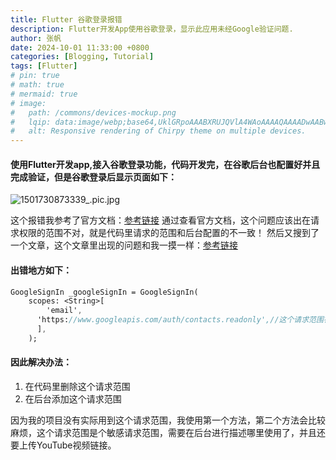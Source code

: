 ```yaml
---
title: Flutter 谷歌登录报错
description: Flutter开发App使用谷歌登录，显示此应用未经Google验证问题.
author: 张帆
date: 2024-10-01 11:33:00 +0800
categories: [Blogging, Tutorial]
tags: [Flutter]
# pin: true
# math: true
# mermaid: true
# image:
#   path: /commons/devices-mockup.png
#   lqip: data:image/webp;base64,UklGRpoAAABXRUJQVlA4WAoAAAAQAAAADwAABwAAQUxQSDIAAAARL0AmbZurmr57yyIiqE8oiG0bejIYEQTgqiDA9vqnsUSI6H+oAERp2HZ65qP/VIAWAFZQOCBCAAAA8AEAnQEqEAAIAAVAfCWkAALp8sF8rgRgAP7o9FDvMCkMde9PK7euH5M1m6VWoDXf2FkP3BqV0ZYbO6NA/VFIAAAA
#   alt: Responsive rendering of Chirpy theme on multiple devices.
---
```


#### 使用Flutter开发app,接入谷歌登录功能，代码开发完，在谷歌后台也配置好并且完成验证，但是谷歌登录后显示页面如下：
![1501730873339_.pic.jpg](https://upload-images.jianshu.io/upload_images/14577334-2663649a85a09ee2.jpg?imageMogr2/auto-orient/strip%7CimageView2/2/w/1240)

这个报错我参考了官方文档：[参考链接](https://medium.com/@seulinger/google-oauth-resolving-unverified-app-issue-on-google-cloud-oauth-consent-screen-d1079d53e7be)
通过查看官方文档，这个问题应该出在请求权限的范围不对，就是代码里请求的范围和后台配置的不一致！
然后又搜到了一个文章，这个文章里出现的问题和我一摸一样：[参考链接](https://medium.com/@seulinger/google-oauth-resolving-unverified-app-issue-on-google-cloud-oauth-consent-screen-d1079d53e7be)
#### 出错地方如下：
```sass
GoogleSignIn _googleSignIn = GoogleSignIn(
    scopes: <String>[
        'email',
      'https://www.googleapis.com/auth/contacts.readonly',//这个请求范围在谷歌后台没有配置，所以出错
      ],
    );
```

#### 因此解决办法：
1. 在代码里删除这个请求范围
2. 在后台添加这个请求范围

因为我的项目没有实际用到这个请求范围，我使用第一个方法，第二个方法会比较麻烦，这个请求范围是个敏感请求范围，需要在后台进行描述哪里使用了，并且还要上传YouTube视频链接。